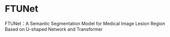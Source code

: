 # FTUNet
FTUNet：A Semantic Segmentation Model for Medical Image Lesion Region Based on U-shaped Network and Transformer
